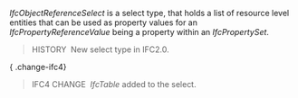 ﻿_IfcObjectReferenceSelect_ is a select type, that holds a list of resource level entities that can be used as property values for an _IfcPropertyReferenceValue_ being a property within an _IfcPropertySet_.

> HISTORY&nbsp; New select type in IFC2.0.

{ .change-ifc4}
> IFC4 CHANGE&nbsp; _IfcTable_ added to the select.
